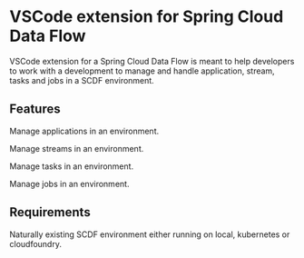 # VSCode extension for Spring Cloud Data Flow

VSCode extension for a Spring Cloud Data Flow is meant to help developers to
work with a development to manage and handle application, stream, tasks and jobs
in a SCDF environment.

## Features

Manage applications in an environment.

Manage streams in an environment.

Manage tasks in an environment.

Manage jobs in an environment.

## Requirements

Naturally existing SCDF environment either running on local, kubernetes or cloudfoundry.
